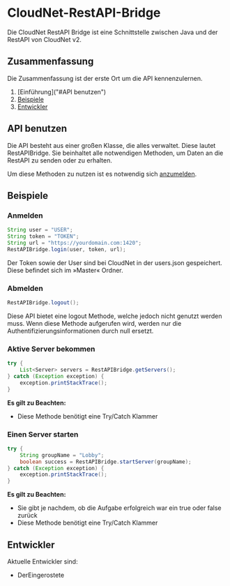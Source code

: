 # CloudNet-RestAPI-Bridge
Die CloudNet RestAPI Bridge ist eine Schnittstelle zwischen Java und der RestAPI von CloudNet v2.

## Zusammenfassung

Die Zusammenfassung ist der erste Ort um die API kennenzulernen.

1. [Einführung]("#API benutzen")
2. [Beispiele](#Beispiele)   
3. [Entwickler](#entwickler)

## API benutzen

Die API besteht aus einer großen Klasse, die alles verwaltet.
Diese lautet RestAPIBridge. Sie beinhaltet alle notwendigen Methoden, um Daten an die RestAPI
zu senden oder zu erhalten.

Um diese Methoden zu nutzen ist es notwendig sich [anzumelden](#Anmelden).

## Beispiele

### Anmelden

````java
String user = "USER";
String token = "TOKEN";
String url = "https://yourdomain.com:1420";
RestAPIBridge.login(user, token, url);
````

Der Token sowie der User sind bei CloudNet in der users.json gespeichert. 
Diese befindet sich im »Master« Ordner.

### Abmelden

````java
RestAPIBridge.logout();
````

Diese API bietet eine logout Methode, welche jedoch nicht genutzt werden muss.
Wenn diese Methode aufgerufen wird, werden nur die Authentifizierungsinformationen durch null ersetzt.

### Aktive Server bekommen

```java
try {
    List<Server> servers = RestAPIBridge.getServers();    
} catch (Exception exception) {
    exception.printStackTrace();
}
```

**Es gilt zu Beachten:**
- Diese Methode benötigt eine Try/Catch Klammer

### Einen Server starten

```java
try {
    String groupName = "Lobby";
    boolean success = RestAPIBridge.startServer(groupName);
} catch (Exception exception) {
    exception.printStackTrace();
}
```

**Es gilt zu Beachten:**
 - Sie gibt je nachdem, ob die Aufgabe erfolgreich war ein true oder false zurück
 - Diese Methode benötigt eine Try/Catch Klammer

## Entwickler

Aktuelle Entwickler sind:
- DerEingerostete
